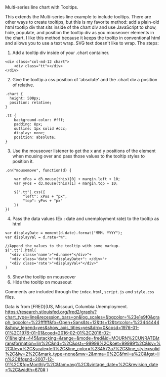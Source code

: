 Multi-series line chart with Tooltips.

This extends the Multi-series line example to include tooltips. There are other ways to create tooltips, but this is my favorite method: add a plain-old html tootlip div that sits inside of the chart div and use JavaScript to show, hide, populate, and position the tooltip div as you mouseover elements in the chart. I like this method because it keeps the tooltip in conventional html and allows you to use a text wrap. SVG text doesn't like to wrap. The steps:

1) Add a tooltip div inside of your .chart container.
```
<div class="col-md-12 chart">
    <div class="tt"></div>
</div>
```
2) Give the tooltip a css position of 'absolute' and the .chart div a position of relative.
```
.chart {
  height: 500px;
  position: relative;
}

.tt {
	background-color: #fff;
	padding: 8px;
	outline: 1px solid #ccc;
	display: none;
	position: absolute;
}
```
3) Use the mouseover listener to get the x and y positions of the element when mousing over and pass those values to the tooltip styles to position it.

```
.on("mousemove", function(d) {

    var xPos = d3.mouse(this)[0] + margin.left + 10;
    var yPos = d3.mouse(this)[1] + margin.top + 10;

    $(".tt").css({
        "left": xPos + "px",
        "top": yPos + "px"
    })
})
```

4) Pass the data values (Ex.: date and unemployment rate) to the tooltip as html
```
var displayDate = moment(d.date).format("MMM. YYYY");
var displayVal = d.rate+"%";

//Append the values to the tooltip with some markup.
$(".tt").html(
  "<div class='name'>"+d.name+"</div>"+
  "<div class='date'>"+displayDate+": </div>"+
  "<div class='rate'>"+displayVal+"</div>"
)
```

5) Show the tooltip on mouseover
6) Hide the tooltip on mouseout

Comments are included through the `index.html`, `script.js` and `style.css` files.


Data is from [FRED](US, Missouri, Columbia Unemployment.
https://research.stlouisfed.org/fred2/graph/?chart_type=line&recession_bars=on&log_scales=&bgcolor=%23e1e9f0&graph_bgcolor=%23ffffff&fo=Open+Sans&ts=12&tts=12&txtcolor=%23444444&show_legend=yes&show_axis_titles=yes&drp=0&cosd=1976-01-01%2C1976-01-01&coed=2016-02-01%2C2016-02-01&height=445&stacking=&range=&mode=fred&id=MOURN%2CUNRATE&transformation=lin%2C&nd=%2C&ost=-99999%2C&oet=99999%2C&lsv=%2C&lev=%2C&scale=left%2C&line_color=%234572a7%2C&line_style=solid%2C&lw=2%2C&mark_type=none&mw=2&mma=0%2C&fml=a%2C&fgst=lin%2C&fgsnd=2007-12-01%2C&fq=Monthly%2C&fam=avg%2C&vintage_date=%2C&revision_date=%2C&width=670#
)


